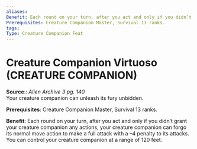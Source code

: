 ```yaml
---
aliases: 
Benefit: Each round on your turn, after you act and only if you didn’t grant your creature companion any actions, your creature companion can forgo its normal move action to make a full attack with a –4 penalty to its attacks. You can control your creature companion at a range of 120 feet.
Prerequisites: Creature Companion Master, Survival 13 ranks.
tags: 
Type: Creature Companion Feat
---
```


# Creature Companion Virtuoso (CREATURE COMPANION)

**Source**:: _Alien Archive 3 pg. 140_  
Your creature companion can unleash its fury unbidden.

**Prerequisites**: Creature Companion Master, Survival 13 ranks.

**Benefit**: Each round on your turn, after you act and only if you didn’t grant your creature companion any actions, your creature companion can forgo its normal move action to make a full attack with a –4 penalty to its attacks. You can control your creature companion at a range of 120 feet.

